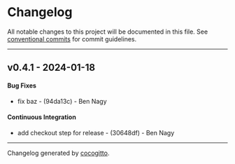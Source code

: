 # Changelog
All notable changes to this project will be documented in this file. See [conventional commits](https://www.conventionalcommits.org/) for commit guidelines.

- - -
## v0.4.1 - 2024-01-18
#### Bug Fixes
- fix baz - (94da13c) - Ben Nagy
#### Continuous Integration
- add checkout step for release - (30648df) - Ben Nagy

- - -

Changelog generated by [cocogitto](https://github.com/cocogitto/cocogitto).